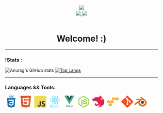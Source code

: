 <div id="header" align="center">
  <img src="https://media.giphy.com/media/xBTSwCTFkgfcdTjHMz/giphy.gif" width="100" />
  
  <div id="badges">
    <a href="https://twitter.com/DrCrimsonCrow">
      <img src="https://img.shields.io/badge/Twitter-blue?logo=twitter&logoColor=white&style=for-the-badge" />
    </a>
    <a href="https://www.youtube.com/channel/UCAgmQJ3cycSQkCsrSQthXaA/featured">
      <img src="https://img.shields.io/badge/Youtube-red?logo=youtube&logoColor=white&style=for-the-badge" />
    </a>
  </div>
  
  <img src="https://komarev.com/ghpvc/?username=schmidtdev&style=for-the-badge&color=blueviolet&label=Visitas" alt=""/>
  
  <h1>
    Welcome! :)
  </h1>
</div>

---

### !Stats :

![Anurag's GitHub stats](https://github-readme-stats.vercel.app/api?username=schmidtdev&theme=vue-dark&show_icons=true)
[![Top Langs](https://github-readme-stats.vercel.app/api/top-langs/?username=schmidtdev&theme=vue-dark)](https://github.com/schmidtdev/github-readme-stats)

---

### Languages && Tools:
<div>
  <img src="https://github.com/devicons/devicon/blob/master/icons/css3/css3-plain-wordmark.svg"  title="CSS3" alt="CSS" width="40" height="40"/>&nbsp;
  <img src="https://github.com/devicons/devicon/blob/master/icons/html5/html5-original.svg" title="HTML5" alt="HTML" width="40" height="40"/>&nbsp;
  <img src="https://github.com/devicons/devicon/blob/master/icons/javascript/javascript-original.svg" title="JavaScript" alt="JavaScript" width="40" height="40"/>&nbsp;
  <img src="https://github.com/devicons/devicon/blob/master/icons/react/react-original-wordmark.svg" title="React" alt="React" width="40" height="40"/>&nbsp;
  <img src="https://github.com/devicons/devicon/blob/master/icons/vuejs/vuejs-original-wordmark.svg" title="Vue" alt="Vue" width="40" height="40"/>&nbsp;
  <img src="https://github.com/devicons/devicon/blob/master/icons/nodejs/nodejs-original.svg" title="NodeJS" alt="NodeJS" width="40" height="40"/>&nbsp;
  <img src="https://github.com/devicons/devicon/blob/master/icons/nestjs/nestjs-plain.svg" title="NestJS" alt="NestJS" width="40" height="40"/>&nbsp;
  <img src="https://github.com/devicons/devicon/blob/master/icons/amazonwebservices/amazonwebservices-original.svg" title="AWS" alt="AWS" width="40" height="40"/>&nbsp;
  <img src="https://github.com/devicons/devicon/blob/master/icons/git/git-original.svg" title="Git" **alt="Git" width="40" height="40"/>
  <img src="https://github.com/devicons/devicon/blob/master/icons/blender/blender-original.svg" title="Blender" **alt="Blender" width="40" height="40"/>
</div>
